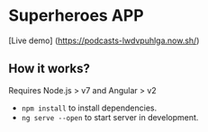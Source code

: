 # Superheroes APP 

[Live demo] (https://podcasts-lwdvpuhlga.now.sh/)

## How it works?

Requires Node.js > v7 and Angular > v2

* `npm install` to install dependencies.
* `ng serve --open` to start server in development.
